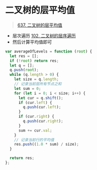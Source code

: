 
# 二叉树的层平均值



> [637. 二叉树的层平均值](https://leetcode.cn/problems/average-of-levels-in-binary-tree/)

- 层次遍历 [102. 二叉树的层序遍历](/post/ZwC7vxrt.html) 
- 然后计算平均值即可

```javascript hl:19,22
var averageOfLevels = function (root) {
  let res = [];
  if (!root) return res;
  let q = [];
  q.push(root);
  while (q.length > 0) {
    let size = q.length;
    // 记录当前层所有节点之和
    let sum = 0;
    for (let i = 0; i < size; i++) {
      let cur = q.shift();
      if (cur.left) {
        q.push(cur.left);
      }
      if (cur.right) {
        q.push(cur.right);
      }
      sum += cur.val;
    }
    // 记录当前行的平均值
    res.push((1.0 * sum) / size);
  }

  return res;
};

```